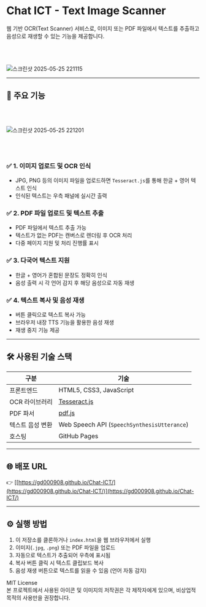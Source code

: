 # Chat ICT - Text Image Scanner

웹 기반 OCR(Text Scanner) 서비스로, 이미지 또는 PDF 파일에서 텍스트를 추출하고 음성으로 재생할 수 있는 기능을 제공합니다.

<br><br><br>
![스크린샷 2025-05-25 221115](https://github.com/user-attachments/assets/b008c0a1-b127-4d98-8e8e-a70d79f8c2ee)


---

## 📌 주요 기능

<br><br>

![스크린샷 2025-05-25 221201](https://github.com/user-attachments/assets/784e7a9d-2e63-4bcc-bb43-fbccd5ffea1d)

<br><br>


### ✅ 1. 이미지 업로드 및 OCR 인식
- JPG, PNG 등의 이미지 파일을 업로드하면 `Tesseract.js`를 통해 한글 + 영어 텍스트 인식
- 인식된 텍스트는 우측 패널에 실시간 출력

### ✅ 2. PDF 파일 업로드 및 텍스트 추출
- PDF 파일에서 텍스트 추출 가능
- 텍스트가 없는 PDF는 캔버스로 렌더링 후 OCR 처리
- 다중 페이지 지원 및 처리 진행률 표시

### ✅ 3. 다국어 텍스트 지원
- 한글 + 영어가 혼합된 문장도 정확히 인식
- 음성 출력 시 각 언어 감지 후 해당 음성으로 자동 재생

### ✅ 4. 텍스트 복사 및 음성 재생
- 버튼 클릭으로 텍스트 복사 가능
- 브라우저 내장 TTS 기능을 활용한 음성 재생
- 재생 중지 기능 제공

---

## 🛠️ 사용된 기술 스택

| 구분 | 기술 |
|------|------|
| 프론트엔드 | HTML5, CSS3, JavaScript |
| OCR 라이브러리 | [Tesseract.js](https://github.com/naptha/tesseract.js) |
| PDF 파서 | [pdf.js](https://mozilla.github.io/pdf.js/) |
| 텍스트 음성 변환 | Web Speech API (`SpeechSynthesisUtterance`) |
| 호스팅 | GitHub Pages |

---

## 🌐 배포 URL

👉 [[https://gd000908.github.io/Chat-ICT/](https://gd000908.github.io/Chat-ICT/)](https://gd000908.github.io/Chat-ICT/)


---

## ⚙️ 실행 방법

1. 이 저장소를 클론하거나 `index.html`을 웹 브라우저에서 실행
2. 이미지(`.jpg`, `.png`) 또는 PDF 파일을 업로드
3. 자동으로 텍스트가 추출되어 우측에 표시됨
4. 복사 버튼 클릭 시 텍스트 클립보드 복사
5. 음성 재생 버튼으로 텍스트를 읽을 수 있음 (언어 자동 감지)



MIT License  
본 프로젝트에서 사용된 아이콘 및 이미지의 저작권은 각 제작자에게 있으며, 비상업적 목적의 사용만을 권장합니다.


